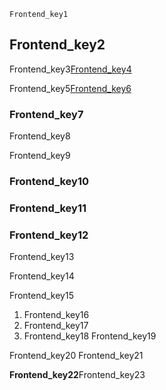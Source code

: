 ```ngMeta
Frontend_key1
```
## Frontend_key2
Frontend_key3[Frontend_key4](uwnox19xoTk)


Frontend_key5[Frontend_key6](j9wWPEmxSZg)



### Frontend_key7
Frontend_key8

Frontend_key9

### Frontend_key10
### Frontend_key11
### Frontend_key12
Frontend_key13

Frontend_key14

Frontend_key15

1. Frontend_key16
2. Frontend_key17
3. Frontend_key18
Frontend_key19

Frontend_key20
Frontend_key21

**Frontend_key22**Frontend_key23


